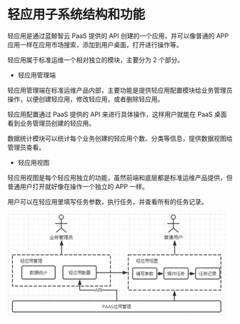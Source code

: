 # 轻应用子系统结构和功能

轻应用是通过蓝鲸智云 PaaS 提供的 API 创建的一个应用，并可以像普通的 APP 应用一样在应用市场搜索，添加到用户桌面，打开进行操作等。

轻应用属于标准运维一个相对独立的模块，主要分为 2 个部分。

- 轻应用管理端

轻应用管理端在标准运维产品内部，主要功能是提供轻应用配置模块给业务管理员操作，以便创建轻应用，修改轻应用，或者删除轻应用。

轻应用配置通过 PaaS 提供的 API 来进行具体操作，这样用户就能在 PaaS 桌面看到业务管理员创建的轻应用。

数据统计模块可以统计每个业务创建的轻应用个数、分类等信息，提供数据视图给管理员查看。

- 轻应用视图

轻应用视图是每个轻应用独立的功能，虽然前端和底层都是标准运维产品提供，但普通用户打开就好像在操作一个独立的 APP 一样。

用户可以在轻应用里填写任务参数，执行任务，并查看所有的任务记录。

![-w2020](../assets/markdown-img-paste-20191018183559309.png)
